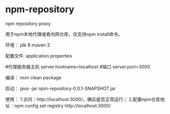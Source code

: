 # npm-repository
npm repository proxy

用于npm本地代理或者内网仓库，仅支持npm install命令。

环境：
  jdk 8
  maven 3

配置文件: application.properties

  #代理服务器主机
  server.hostname=localhost
  #端口
  server.port=3000
  
编译：
  mvn clean package
  
启动：
  java -jar npm-repository-0.0.1-SNAPSHOT.jar

使用：
  1.访问：http://localhost:3000/，确实是否正常运行；
  2.配置npm仓库地址：npm config set registry http://localhost:3000/

